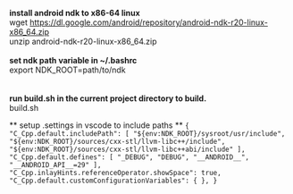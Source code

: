 **install android ndk to x86-64 linux**
<br>
wget https://dl.google.com/android/repository/android-ndk-r20-linux-x86_64.zip
<br>
unzip android-ndk-r20-linux-x86_64.zip
<br><br>
**set ndk path variable in ~/.bashrc**
<br>
export NDK_ROOT=path/to/ndk
<br>
<br><br>
**run build.sh in the current project directory to build.**
<br>
build.sh


** setup .settings in vscode to include paths **
``
{
    "C_Cpp.default.includePath": [
        "${env:NDK_ROOT}/sysroot/usr/include",
        "${env:NDK_ROOT}/sources/cxx-stl/llvm-libc++/include",
        "${env:NDK_ROOT}/sources/cxx-stl/llvm-libc++abi/include"
      ],
      "C_Cpp.default.defines": [
        "_DEBUG",
        "DEBUG",
        "__ANDROID__",
        "__ANDROID_API__=29"
    ],
    "C_Cpp.inlayHints.referenceOperator.showSpace": true,
    "C_Cpp.default.customConfigurationVariables": {
    },
}
``

